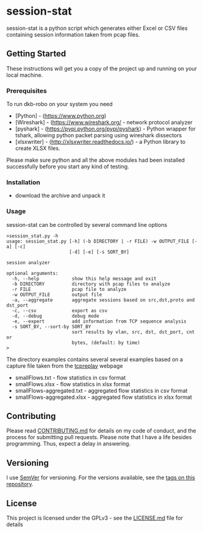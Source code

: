 # session-stat

session-stat is a python script which generates either Excel or CSV files containing session information taken from pcap files.

## Getting Started

These instructions will get you a copy of the project up and running on your local machine.

### Prerequisites

To run dkb-robo on your system you need

* [Python] - (https://www.python.org)
* [Wireshark] - (https://www.wireshark.org/ - network protocol analyzer
* [pyshark] - (https://pypi.python.org/pypi/pyshark) - Python wrapper for tshark, allowing python packet parsing using wireshark dissectors
* [xlsxwriter]  - (http://xlsxwriter.readthedocs.io/) - a Python library to create XLSX files.

Please make sure python and all the above modules had been installed successfully before you start any kind of testing.

### Installation

* download the archive and unpack it

### Usage

session-stat can be controlled by several command line options
```
>session_stat.py -h
usage: session_stat.py [-h] (-b DIRECTORY | -r FILE) -w OUTPUT_FILE [-a] [-c]
                       [-d] [-e] [-s SORT_BY]

session analyzer

optional arguments:
  -h, --help            show this help message and exit
  -b DIRECTORY          directory with pcap files to analyze
  -r FILE               pcap file to analyze
  -w OUTPUT_FILE        output file
  -a, --aggregate       aggregate sessions based on src,dst,proto and dst_port
  -c, --csv             export as csv
  -d, --debug           debug mode
  -e, --expert          add information from TCP sequence analysis
  -s SORT_BY, --sort-by SORT_BY
                        sort results by vlan, src, dst, dst_port, cnt or
                        bytes, (default: by time)
>
```
The directory examples contains several several examples based on a capture file taken from the [tcpreplay](https://s3.amazonaws.com/tcpreplay-pcap-files/smallFlows.pcap) webpage 

* smallFlows.txt - flow statistics in csv format
* smallFlows.xlsx - flow statistics in xlsx format
* smallFlows-aggregated.txt - aggregated flow statistics in csv format
* smallFlows-aggregated.xlsx - aggregated flow statistics in xlsx format

## Contributing

Please read [CONTRIBUTING.md](https://github.com/grindsa/session-stat/blob/master/CONTRIBUTING.md) for details on my code of conduct, and the process for submitting pull requests.
Please note that I have a life besides programming. Thus, expect a delay in answering.

## Versioning

I use [SemVer](http://semver.org/) for versioning. For the versions available, see the [tags on this repository](https://github.com/grindsa/session-stat/tags). 

## License

This project is licensed under the GPLv3 - see the [LICENSE.md](https://github.com/grindsa/session-stat/blob/master/LICENSE) file for details


